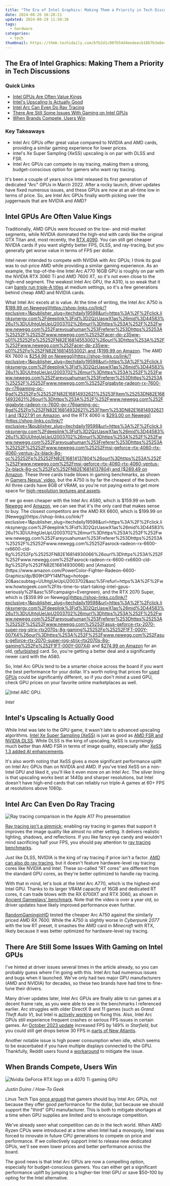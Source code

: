 ```yaml
---
title: "The Era of Intel Graphics: Making Them a Priority in Tech Discussions"
date: 2024-08-26 16:28:21
updated: 2024-08-29 11:50:38
tags:
  - hardware
categories:
  - tech
thumbnail: https://thmb.techidaily.com/bfb2d1c98fb54d4eedeecb18b7b3e8e4bf5cc53478abbe8f24c12ca82ce21258.jpg
---
```


## The Era of Intel Graphics: Making Them a Priority in Tech Discussions

### Quick Links

* [Intel GPUs Are Often Value Kings](https://screen-mirror.techidaily.com/in-2024-full-guide-on-mirroring-your-vivo-y27-4g-to-your-pcmac-drfone-by-drfone-android/)
* [Intel's Upscaling Is Actually Good](https://some-knowledge.techidaily.com/new-guides-to-unearthing-elite-cinematography/)
* [Intel Arc Can Even Do Ray Tracing](https://digital-screen-recording.techidaily.com/in-2024-cutting-edge-tools-for-digital-video-capture/)
* [There Are Still Some Issues With Gaming on Intel GPUs](https://activate-lock.techidaily.com/how-to-unlock-apple-id-activation-lock-from-iphone-6s-by-drfone-ios/)
* [When Brands Compete, Users Win](https://extra-hints.techidaily.com/content-choice-conundrum-is-podcasting-right-or-should-you-go-for-youtube/)

### Key Takeaways

* Intel Arc GPUs offer great value compared to NVIDIA and AMD cards, providing a similar gaming experience for lower prices.
* Intel's Xe Super Sampling (XeSS) upscaling is on par with DLSS and FSR.
* Intel Arc GPUs can compete in ray tracing, making them a strong, budget-conscious option for gamers who want ray tracing.

 It's been a couple of years since Intel released its first generation of dedicated "Arc" GPUs in March 2022\. After a rocky launch, driver updates have fixed numerous issues, and these GPUs are now at an all-time low in terms of price. So, are Intel Arc GPUs finally worth picking over the juggernauts that are NVIDIA and AMD?

##  Intel GPUs Are Often Value Kings

 Traditionally, AMD GPUs were focused on the low- and mid-market segments, while NVIDIA dominated the high-end with cards like the original GTX Titan and, most recently, the [RTX 4090](https://location-social.techidaily.com/in-2024-top-7-skype-hacker-to-hack-any-skype-account-on-your-samsung-galaxy-a25-5g-drfone-by-drfone-virtual-android/). You can still get cheaper NVIDIA cards if you want slightly better FPS, DLSS, and ray-tracing, but you generally get worse value in terms of FPS per dollar.

 Intel never intended to compete with NVIDIA with Arc GPUs; I think its goal was to out-price AMD while providing a similar gaming experience. As an example, the top-of-the-line Intel Arc A770 16GB GPU is roughly on par with the NVIDIA RTX 3060 Ti and AMD 7600 XT, so it's not even close to the high-end segment. The weakest Intel Arc GPU, the A310, is so weak that it can [barely run triple-A titles](http://www.youtube.com/watch?v=JaJrdGX8hRo) at medium settings, so it's a few generations behind cheap AMD and NVIDIA cards.

 What Intel Arc excels at is value. At the time of writing, the Intel Arc A750 is [$189.99 on Newegg](https://shop-links.co/link/?exclusive=1&publisher_slug=itechdaily19598&url=https%3A%2F%2Fclick.linksynergy.com%2Fdeeplink%3Fid%3D2QzUaswX1as%26mid%3D44583%26u1%3DUUhtgUeUpU2003702%26murl%3Dhttps%253A%252F%252Fwww.newegg.com%252Fareyouahuman%253Freferer%253Dhttps%25253A%25252F%25252Fwww.newegg.com%25252Facer-dp-z35ww-p01%25252Fp%25252FN82E16814553002%26ourl%3Dhttps%253A%252F%252Fwww.newegg.com%252Facer-dp-z35ww-p01%252Fp%252FN82E16814553002) and [$199.99 on Amazon](https://www.amazon.com/Sparkle-ThermalSync-Cooling-Backplate-SA750C-8GOC/dp/B0C74TTHBD?tag=hotoge-20&ascsubtag=UUhtgUeUpU2003702&asc%5Frefurl=https%3A%2F%2Fwww.howtogeek.com%2Fits-time-to-start-taking-intel-gpus-seriously%2F&asc%5Fcampaign=Evergreen). The AMD RX 7600 is [$254.99 on Newegg](https://shop-links.co/link/?exclusive=1&publisher_slug=itechdaily19598&url=https%3A%2F%2Fclick.linksynergy.com%2Fdeeplink%3Fid%3D2QzUaswX1as%26mid%3D44583%26u1%3DUUhtgUeUpU2003702%26murl%3Dhttps%253A%252F%252Fwww.newegg.com%252Fareyouahuman%253Freferer%253Dhttps%25253A%25252F%25252Fwww.newegg.com%25252Fgigabyte-radeon-rx-7600-gv-r76gaming-oc-8gd%25252Fp%25252FN82E16814932621%25253FItem%25253DN82E16814932621%26ourl%3Dhttps%253A%252F%252Fwww.newegg.com%252Fgigabyte-radeon-rx-7600-gv-r76gaming-oc-8gd%252Fp%252FN82E16814932621%253FItem%253DN82E16814932621) and [$227.91 on Amazon](https://www.amazon.com/GIGABYTE-GV-R76GAMING-OC-8GD-Graphics-WINDFORCE/dp/B0C5S9CHMG?tag=hotoge-20&ascsubtag=UUhtgUeUpU2003702&asc%5Frefurl=https%3A%2F%2Fwww.howtogeek.com%2Fits-time-to-start-taking-intel-gpus-seriously%2F&asc%5Fcampaign=Evergreen), and the RTX 4060 is [$293.00 on Newegg](https://shop-links.co/link/?exclusive=1&publisher_slug=itechdaily19598&url=https%3A%2F%2Fclick.linksynergy.com%2Fdeeplink%3Fid%3D2QzUaswX1as%26mid%3D44583%26u1%3DUUhtgUeUpU2003702%26murl%3Dhttps%253A%252F%252Fwww.newegg.com%252Fareyouahuman%253Freferer%253Dhttps%25253A%25252F%25252Fwww.newegg.com%25252Fmsi-geforce-rtx-4060-rtx-4060-ventus-2x-black-8g-oc%25252Fp%25252FN82E16814137804%26ourl%3Dhttps%253A%252F%252Fwww.newegg.com%252Fmsi-geforce-rtx-4060-rtx-4060-ventus-2x-black-8g-oc%252Fp%252FN82E16814137804) and [$289.49 on Amazon](https://shop-links.co/link/?exclusive=1&publisher_slug=itechdaily19598&url=https%3A%2F%2Fclick.linksynergy.com%2Fdeeplink%3Fid%3D2QzUaswX1as%26mid%3D44583%26u1%3DUUhtgUeUpU2003702%26murl%3Dhttps%253A%252F%252Fwww.newegg.com%252Fareyouahuman%253Freferer%253Dhttps%25253A%25252F%25252Fwww.newegg.com%25252Fmsi-geforce-rtx-4060-rtx-4060-ventus-2x-black-8g-oc%25252Fp%25252FN82E16814137804%26ourl%3Dhttps%253A%252F%252Fwww.newegg.com%252Fmsi-geforce-rtx-4060-rtx-4060-ventus-2x-black-8g-oc%252Fp%252FN82E16814137804). These three cards trade blows in gaming benchmarks, as shown in [Gamers Nexus' video](https://www.youtube.com/watch?v=w3WSqLEciEw), but the A750 is by far the cheapest of the bunch. All three cards have 8GB of VRAM, so you're not paying extra to get more space for [high-resolution textures and assets](https://extra-resources.techidaily.com/master-subtitles-from-srt-with-3-steps/).

 If we go even cheaper with the Intel Arc A580, which is $159.99 on both [Newegg](https://shop-links.co/link/?exclusive=1&publisher_slug=itechdaily19598&url=https%3A%2F%2Fclick.linksynergy.com%2Fdeeplink%3Fid%3D2QzUaswX1as%26mid%3D44583%26u1%3DUUhtgUeUpU2003702%26murl%3Dhttps%253A%252F%252Fwww.newegg.com%252Fareyouahuman%253Freferer%253Dhttps%25253A%25252F%25252Fwww.newegg.com%25252Fasrock-arc-a580-a580-cl-8go%25252Fp%25252FN82E16814930112%26ourl%3Dhttps%253A%252F%252Fwww.newegg.com%252Fasrock-arc-a580-a580-cl-8go%252Fp%252FN82E16814930112) and [Amazon](https://www.amazon.com/Sparkle-ThermalSync-Cooling-Backplate-SA580C-8GOC/dp/B0CHN5KQS8?tag=hotoge-20&ascsubtag=UUhtgUeUpU2003702&asc%5Frefurl=https%3A%2F%2Fwww.howtogeek.com%2Fits-time-to-start-taking-intel-gpus-seriously%2F&asc%5Fcampaign=Evergreen), we can see that it's the only card that makes sense to buy. The closest competitors are the AMD RX 6600, which is $199.99 on [Newegg](https://shop-links.co/link/?exclusive=1&publisher_slug=itechdaily19598&url=https%3A%2F%2Fclick.linksynergy.com%2Fdeeplink%3Fid%3D2QzUaswX1as%26mid%3D44583%26u1%3DUUhtgUeUpU2003702%26murl%3Dhttps%253A%252F%252Fwww.newegg.com%252Fareyouahuman%253Freferer%253Dhttps%25253A%25252F%25252Fwww.newegg.com%25252Fasrock-radeon-rx-6600-rx6600-cld-8g%25252Fp%25252FN82E16814930066%26ourl%3Dhttps%253A%252F%252Fwww.newegg.com%252Fasrock-radeon-rx-6600-rx6600-cld-8g%252Fp%252FN82E16814930066) and [Amazon](https://www.amazon.com/PowerColor-Fighter-Radeon-6600-Graphics/dp/B09H3PY14M?tag=hotoge-20&ascsubtag=UUhtgUeUpU2003702&asc%5Frefurl=https%3A%2F%2Fwww.howtogeek.com%2Fits-time-to-start-taking-intel-gpus-seriously%2F&asc%5Fcampaign=Evergreen), and the RTX 2070 Super, which is [$359.99 on Newegg](https://shop-links.co/link/?exclusive=1&publisher_slug=itechdaily19598&url=https%3A%2F%2Fclick.linksynergy.com%2Fdeeplink%3Fid%3D2QzUaswX1as%26mid%3D44583%26u1%3DUUhtgUeUpU2003702%26murl%3Dhttps%253A%252F%252Fwww.newegg.com%252Fareyouahuman%253Freferer%253Dhttps%25253A%25252F%25252Fwww.newegg.com%25252Fasus-geforce-rtx-2070-super-rog-strix-rtx2070s-8g-gaming%25252Fp%25252F1FT-000Y-007X4%26ourl%3Dhttps%253A%252F%252Fwww.newegg.com%252Fasus-geforce-rtx-2070-super-rog-strix-rtx2070s-8g-gaming%252Fp%252F1FT-000Y-007X4) and [$274.99 on Amazon](https://www.amazon.com/Gigabyte-GeForce-Graphics-Windforce-GV-N207SGAMING/dp/B087Z5V682?tag=hotoge-20&ascsubtag=UUhtgUeUpU2003702&asc%5Frefurl=https%3A%2F%2Fwww.howtogeek.com%2Fits-time-to-start-taking-intel-gpus-seriously%2F&asc%5Fcampaign=Evergreen) for an old, [refurbished](https://some-skills.techidaily.com/2024-approved-vanguard-designs-evaluation-studio-25-examined-current-year/) card. So, you're getting a better deal and a significantly newer card with the A580.

 So, Intel Arc GPUs tend to be a smarter choice across the board if you want the best performance for your dollar. It's worth noting that prices for [used GPUs](https://eaxpv-info.techidaily.com/new-future-earnings-gaming-geeks-on-youtube-for-2024/) could be significantly different, so if you don't mind a used GPU, check GPU prices on your favorite online marketplaces as well.

![Intel ARC GPU.](https://static1.howtogeekimages.com/wordpress/wp-content/uploads/2022/07/arc.jpg) 

_Intel_

##  Intel's Upscaling Is Actually Good

 While Intel was late to the GPU game, it wasn't late to advanced upscaling algorithms. [Intel Xe Super Sampling (XeSS)](https://fox-blue.techidaily.com/2024-approved-the-next-frontier-in-technological-application/) is just as good as [AMD FSR and NVIDIA DLSS](https://desktop-recording.techidaily.com/new-2024-approved-capture-master-high-res-screen-record/). While DLSS is the king of upscaling, XeSS is surprisingly much better than AMD FSR in terms of image quality, especially after [XeSS 1.3 added AI enhancements](https://game.intel.com/us/stories/intel-xess-1-3/).

 It's also worth noting that XeSS gives a more significant performance uplift on Intel Arc GPUs than on NVIDIA and AMD. If you've tried XeSS on a non-Intel GPU and liked it, you'll like it even more on an Intel Arc. The silver lining is that upscaling works best at 1440p and sharper resolutions, but Intel doesn't have high-end cards that can reliably run triple-A games at 60+ FPS at resolutions above 1080p.

##  Intel Arc Can Even Do Ray Tracing

![Ray tracing comparison in the Apple A17 Pro presentation](https://static1.howtogeekimages.com/wordpress/wp-content/uploads/2023/09/a17_ray_tracing-1.png) 

[Ray tracing isn't a gimmick](https://android-location-track.techidaily.com/top-10-telegram-spy-tools-on-honor-70-lite-5g-for-parents-drfone-by-drfone-virtual-android/); enabling ray tracing in games that support it improves the image quality like almost no other setting. It delivers realistic lighting, shadows, and reflections. If you like fancy eye candy and wouldn't mind sacrificing half your FPS, you should pay attention to [ray tracing benchmarks](https://vp-tips.techidaily.com/new-capturing-moments-right-ideal-perspectives-on-iphone-for-2024/).

 Just like DLSS, NVIDIA is the king of ray tracing if price isn't a factor. [AMD can also do ray tracing](https://ios-unlock.techidaily.com/how-do-you-remove-restricted-mode-on-apple-iphone-6s-by-drfone-ios/), but it doesn't feature hardware-level ray tracing cores like NVIDIA and Intel. These so-called "RT cores" are different from the standard GPU cores, as they're better optimized to handle ray tracing.

 With that in mind, let's look at the Intel Arc A770, which is the highest-end Intel GPU. Thanks to its larger VRAM capacity of 16GB and dedicated RT cores, it can trade blows with the RX 6700XT and RTX 3060, as shown in [Ancient Gameplays' benchmark](https://www.youtube.com/watch?v=lc7uGHiohiU). Note that the video is over a year old, so driver updates have likely improved performance even further.

[RandomGaminginHD](https://www.youtube.com/watch?v=qAYnmWPz5vs) tested the cheaper Arc A750 against the similarly priced AMD RX 7600\. While the A750 is slightly worse in _Cyberpunk 2077_ with the low RT preset, it smashes the AMD card in _Minecraft_ with RTX, likely because it was better optimized for hardware-level ray tracing.

##  There Are Still Some Issues With Gaming on Intel GPUs

 I've hinted at driver issues several times in the article already, so you can probably guess where I'm going with this. Intel Arc had numerous issues and bugs when it launched. We've only had two major GPU manufacturers (AMD and NVIDIA) for decades, so these two brands have had time to fine-tune their drivers.

 Many driver updates later, Intel Arc GPUs are finally able to run games at a decent frame rate, as you were able to see in the benchmarks I referenced earlier. Arc struggles with older DirectX 9 and 11 games (such as _Grand Theft Auto V_), but Intel is [actively working](https://youtube-video-recordings.techidaily.com/master-your-screen-time-discover-these-top-7-android-adblockers/) on fixing this. Also, Intel Arc GPUs still experience frequent crashes or serious FPS issues in certain games. An [October 2023 update](https://www.pcgamer.com/at-long-last-intel-gives-arc-owners-some-starfield-loving-delivering-up-to-149-higher-frame-rates-and-fixing-texture-corruption/) increased FPS by 149% in _Starfield_, but you could still get drops below 30 FPS in [parts of New Atlantis](https://www.youtube.com/watch?v=U3XRtc6dahY).

 Another notable issue is high power consumption when idle, which seems to be exacerbated if you have multiple displays connected to the GPU. Thankfully, Reddit users found a [workaround](https://www.reddit.com/r/IntelArc/comments/14ea6x3/fix%5Ffor%5Fhigh%5Fpower%5Fconsumption%5Fwhen%5Fintel%5Farc%5Fgpu/) to mitigate the issue.

##  When Brands Compete, Users Win

![Nvidia GeForce RTX logo on a 4070 Ti gaming GPU](https://static1.howtogeekimages.com/wordpress/wp-content/uploads/2023/02/52607694920_7363808ef2_o.jpg) 

_Justin Duino / How-To Geek_

 Linus Tech Tips [once argued](http://www.youtube.com/watch?v=6T9d9LM1TwY) that gamers should buy Intel Arc GPUs, not because they offer good performance for the dollar, but because we should support the "third" GPU manufacturer. This is both to mitigate shortages at a time when GPU supplies are limited and to encourage competition.

 We've already seen what competition can do in the tech world. When AMD Ryzen CPUs were introduced at a time when Intel had a monopoly, Intel was forced to innovate in future CPU generations to compete on price and performance. If we collectively support Intel to release new dedicated GPUs, we'll see even lower prices and better performance across the board.

 The good news is that Intel Arc GPUs are now a compelling option, especially for budget-conscious gamers. You can either get a significant performance uplift by jumping to a higher-tier Intel GPU or save $50–100 by opting for the Intel alternative.

<ins class="adsbygoogle"
     style="display:block"
     data-ad-format="autorelaxed"
     data-ad-client="ca-pub-7571918770474297"
     data-ad-slot="1223367746"></ins>



<ins class="adsbygoogle"
     style="display:block"
     data-ad-client="ca-pub-7571918770474297"
     data-ad-slot="8358498916"
     data-ad-format="auto"
     data-full-width-responsive="true"></ins>
